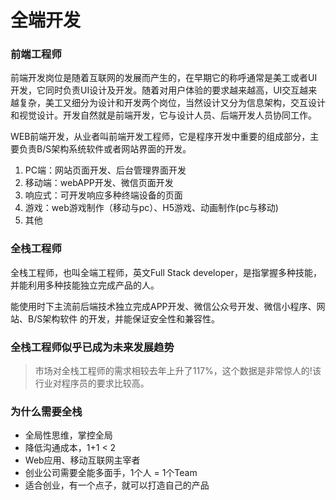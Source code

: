 # 全端开发

### 前端工程师

前端开发岗位是随着互联网的发展而产生的，在早期它的称呼通常是美工或者UI开发，它同时负责UI设计及开发。随着对用户体验的要求越来越高，UI交互越来越复杂，美工又细分为设计和开发两个岗位，当然设计又分为信息架构，交互设计和视觉设计。开发自然就是前端开发，它与设计人员、后端开发人员协同工作。

WEB前端开发，从业者叫前端开发工程师，它是程序开发中重要的组成部分，主要负责B/S架构系统软件或者网站界面的开发。

1. PC端：网站页面开发、后台管理界面开发
2. 移动端：webAPP开发、微信页面开发
3. 响应式：可开发响应多种终端设备的页面
4. 游戏：web游戏制作（移动与pc）、H5游戏、动画制作(pc与移动)
5. 其他

### 全栈工程师

全栈工程师，也叫全端工程师，英文Full Stack developer，是指掌握多种技能，并能利用多种技能独立完成产品的人。

能使用时下主流前后端技术独立完成APP开发、微信公众号开发、微信小程序、网站、B/S架构软件 的开发，并能保证安全性和兼容性。

### 全栈工程师似乎已成为未来发展趋势

> 市场对全栈工程师的需求相较去年上升了117%，这个数据是非常惊人的!该行业对程序员的要求比较高。

### 为什么需要全栈

- 全局性思维，掌控全局
- 降低沟通成本，1+1 < 2
- Web应用、移动互联网主宰者
- 创业公司需要全能多面手，1个人 = 1个Team
- 适合创业，有一个点子，就可以打造自己的产品